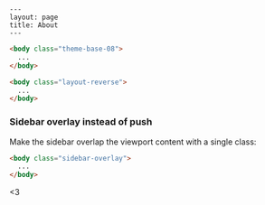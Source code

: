 ```
---
layout: page
title: About
---
```

```html
<body class="theme-base-08">
  ...
</body>
```



```html
<body class="layout-reverse">
  ...
</body>
```


### Sidebar overlay instead of push

Make the sidebar overlap the viewport content with a single class:

```html
<body class="sidebar-overlay">
  ...
</body>
```




<3
